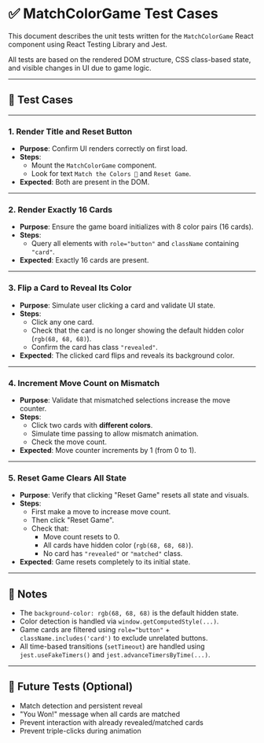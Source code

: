 # ✅ MatchColorGame Test Cases

This document describes the unit tests written for the `MatchColorGame` React component using React Testing Library and Jest.

All tests are based on the rendered DOM structure, CSS class-based state, and visible changes in UI due to game logic.

---

## 🧪 Test Cases

---

### 1. Render Title and Reset Button
- **Purpose**: Confirm UI renders correctly on first load.
- **Steps**:
  - Mount the `MatchColorGame` component.
  - Look for text `Match the Colors 🎨` and `Reset Game`.
- **Expected**: Both are present in the DOM.

---

### 2. Render Exactly 16 Cards
- **Purpose**: Ensure the game board initializes with 8 color pairs (16 cards).
- **Steps**:
  - Query all elements with `role="button"` and `className` containing `"card"`.
- **Expected**: Exactly 16 cards are present.

---

### 3. Flip a Card to Reveal Its Color
- **Purpose**: Simulate user clicking a card and validate UI state.
- **Steps**:
  - Click any one card.
  - Check that the card is no longer showing the default hidden color (`rgb(68, 68, 68)`).
  - Confirm the card has class `"revealed"`.
- **Expected**: The clicked card flips and reveals its background color.

---

### 4. Increment Move Count on Mismatch
- **Purpose**: Validate that mismatched selections increase the move counter.
- **Steps**:
  - Click two cards with **different colors**.
  - Simulate time passing to allow mismatch animation.
  - Check the move count.
- **Expected**: Move counter increments by 1 (from 0 to 1).

---

### 5. Reset Game Clears All State
- **Purpose**: Verify that clicking "Reset Game" resets all state and visuals.
- **Steps**:
  - First make a move to increase move count.
  - Then click "Reset Game".
  - Check that:
    - Move count resets to 0.
    - All cards have hidden color (`rgb(68, 68, 68)`).
    - No card has `"revealed"` or `"matched"` class.
- **Expected**: Game resets completely to its initial state.

---

## 🧩 Notes

- The `background-color: rgb(68, 68, 68)` is the default hidden state.
- Color detection is handled via `window.getComputedStyle(...)`.
- Game cards are filtered using `role="button"` + `className.includes('card')` to exclude unrelated buttons.
- All time-based transitions (`setTimeout`) are handled using `jest.useFakeTimers()` and `jest.advanceTimersByTime(...)`.

---

## 🔁 Future Tests (Optional)
- Match detection and persistent reveal
- "You Won!" message when all cards are matched
- Prevent interaction with already revealed/matched cards
- Prevent triple-clicks during animation

